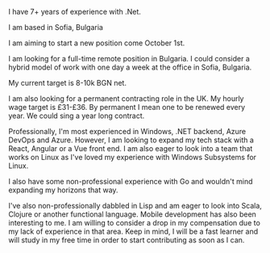 I have 7+ years of experience with .Net.
 
I am based in Sofia, Bulgaria
 
I am aiming to start a new position come October 1st.
 
I am looking for a full-time remote position in Bulgaria. I could consider a hybrid model of work with one day a week at the office in Sofia, Bulgaria.
 
My current target is 8-10k BGN net.
 
I am also looking for a permanent contracting role in the UK. My hourly wage target is £31-£36. By permanent I mean one to be renewed every year. We could sing a year long contract.
 
Professionally, I'm most experienced in Windows, .NET backend, Azure DevOps and Azure. However, I am looking to expand my tech stack with a React, Angular or a Vue front end. I am also eager to look into a team that works on Linux as I've loved my experience with Windows Subsystems for Linux.
 
I also have some non-professional experience with Go and wouldn't mind expanding my horizons that way.
 
I've also non-professionally dabbled in Lisp and am eager to look into Scala, Clojure or another functional language. Mobile development has also been interesting to me. I am willing to consider a drop in my compensation due to my lack of experience in that area. Keep in mind, I will be a fast learner and will study in my free time in order to start contributing as soon as I can.